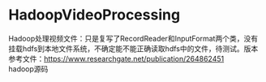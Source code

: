 # HadoopVideoProcessing
Hadoop处理视频文件：只是复写了RecordReader和InputFormat两个类，没有挂载hdfs到本地文件系统，不确定能不能正确读取hdfs中的文件，待测试。版本
参考文件：https://www.researchgate.net/publication/264862451
         hadoop源码

